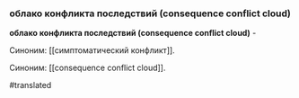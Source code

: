 ### облако конфликта последствий (consequence conflict cloud)

**облако конфликта последствий (consequence conflict cloud)** -

Синоним: [[симптоматический конфликт]].

Синоним: [[consequence conflict cloud]].

#translated
